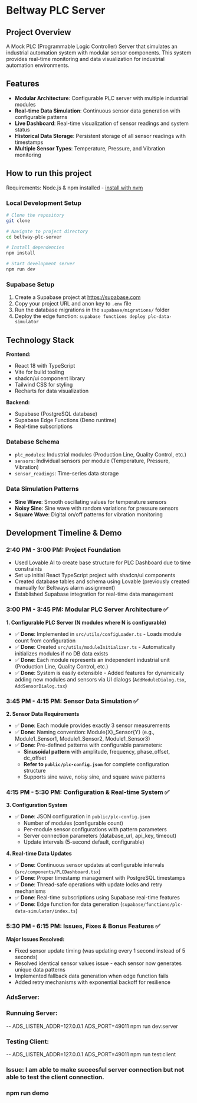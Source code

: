 # Beltway PLC Server

## Project Overview

A Mock PLC (Programmable Logic Controller) Server that simulates an industrial automation system with modular sensor components. This system provides real-time monitoring and data visualization for industrial automation environments.

## Features

- **Modular Architecture**: Configurable PLC server with multiple industrial modules
- **Real-time Data Simulation**: Continuous sensor data generation with configurable patterns
- **Live Dashboard**: Real-time visualization of sensor readings and system status
- **Historical Data Storage**: Persistent storage of all sensor readings with timestamps
- **Multiple Sensor Types**: Temperature, Pressure, and Vibration monitoring

## How to run this project

Requirements: Node.js & npm installed - [install with nvm](https://github.com/nvm-sh/nvm#installing-and-updating)

### Local Development Setup

```sh
# Clone the repository
git clone

# Navigate to project directory
cd beltway-plc-server

# Install dependencies
npm install

# Start development server
npm run dev
```

### Supabase Setup

1. Create a Supabase project at https://supabase.com
2. Copy your project URL and anon key to `.env` file
3. Run the database migrations in the `supabase/migrations/` folder
4. Deploy the edge function: `supabase functions deploy plc-data-simulator`

## Technology Stack

**Frontend:**
- React 18 with TypeScript
- Vite for build tooling
- shadcn/ui component library
- Tailwind CSS for styling
- Recharts for data visualization

**Backend:**
- Supabase (PostgreSQL database)
- Supabase Edge Functions (Deno runtime)
- Real-time subscriptions


### Database Schema
- `plc_modules`: Industrial modules (Production Line, Quality Control, etc.)
- `sensors`: Individual sensors per module (Temperature, Pressure, Vibration)
- `sensor_readings`: Time-series data storage

### Data Simulation Patterns
- **Sine Wave**: Smooth oscillating values for temperature sensors
- **Noisy Sine**: Sine wave with random variations for pressure sensors  
- **Square Wave**: Digital on/off patterns for vibration monitoring

## Development Timeline & Demo

### **2:40 PM - 3:00 PM: Project Foundation**
- Used Lovable AI to create base structure for PLC Dashboard due to time constraints
- Set up initial React TypeScript project with shadcn/ui components
- Created database tables and schema using Lovable (previously created manually for Beltways alarm assignment)
- Established Supabase integration for real-time data management

### **3:00 PM - 3:45 PM: Modular PLC Server Architecture** ✅
**1. Configurable PLC Server (N modules where N is configurable)**
- ✅ **Done**: Implemented in `src/utils/configLoader.ts` - Loads module count from configuration
- ✅ **Done**: Created `src/utils/moduleInitializer.ts` - Automatically initializes modules if no DB data exists
- ✅ **Done**: Each module represents an independent industrial unit (Production Line, Quality Control, etc.)
- ✅ **Done**: System is easily extensible - Added features for dynamically adding new modules and sensors via UI dialogs (`AddModuleDialog.tsx`, `AddSensorDialog.tsx`)

### **3:45 PM - 4:15 PM: Sensor Data Simulation** ✅
**2. Sensor Data Requirements**
- ✅ **Done**: Each module provides exactly 3 sensor measurements
- ✅ **Done**: Naming convention: Module{X}_Sensor{Y} (e.g., Module1_Sensor1, Module1_Sensor2, Module1_Sensor3)
- ✅ **Done**: Pre-defined patterns with configurable parameters:
  - **Sinusoidal pattern** with amplitude, frequency, phase_offset, dc_offset
  - **Refer to `public/plc-config.json`** for complete configuration structure
  - Supports sine wave, noisy sine, and square wave patterns

### **4:15 PM - 5:30 PM: Configuration & Real-time System** ✅
**3. Configuration System**
- ✅ **Done**: JSON configuration in `public/plc-config.json`
  - Number of modules (configurable count)
  - Per-module sensor configurations with pattern parameters
  - Server connection parameters (database_url, api_key, timeout)
  - Update intervals (5-second default, configurable)

**4. Real-time Data Updates**
- ✅ **Done**: Continuous sensor updates at configurable intervals (`src/components/PLCDashboard.tsx`)
- ✅ **Done**: Proper timestamp management with PostgreSQL timestamps
- ✅ **Done**: Thread-safe operations with update locks and retry mechanisms
- ✅ **Done**: Real-time subscriptions using Supabase real-time features
- ✅ **Done**: Edge function for data generation (`supabase/functions/plc-data-simulator/index.ts`)

### **5:30 PM - 6:15 PM: Issues, Fixes & Bonus Features** ✅
**Major Issues Resolved:**
- Fixed sensor update timing (was updating every 1 second instead of 5 seconds)
- Resolved identical sensor values issue - each sensor now generates unique data patterns
- Implemented fallback data generation when edge function fails
- Added retry mechanisms with exponential backoff for resilience


### AdsServer:
### Runnuing Server: 
-- ADS_LISTEN_ADDR=127.0.0.1 ADS_PORT=49011 npm run dev:server

### Testing Client: 
-- ADS_LISTEN_ADDR=127.0.0.1 ADS_PORT=49011 npm run test:client

### Issue: I am able to make suceesful server connection but not able to test the client connection.


###  npm run demo